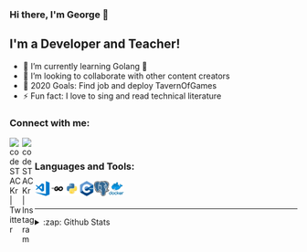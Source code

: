 ### Hi there, I'm George 👋

## I'm a Developer and Teacher!

- 🌱 I’m currently learning Golang 🤣
- 👯 I’m looking to collaborate with other content creators
- 🥅 2020 Goals: Find job and deploy TavernOfGames
- ⚡ Fun fact: I love to sing and read technical literature


### Connect with me:

[<img align="left" alt="codeSTACKr | Twitter" width="22px" src="https://cdn.jsdelivr.net/npm/simple-icons@v3/icons/twitter.svg" />][twitter]
[<img align="left" alt="codeSTACKr | Instagram" width="22px" src="https://cdn.jsdelivr.net/npm/simple-icons@v3/icons/instagram.svg" />][instagram]

<br />

### Languages and Tools:

[<img align="left" alt="Visual Studio Code" width="26px" src="https://raw.githubusercontent.com/github/explore/80688e429a7d4ef2fca1e82350fe8e3517d3494d/topics/visual-studio-code/visual-studio-code.png" />][visual_studio_code]
[<img align="left" alt="Go" width="26px" src="https://raw.githubusercontent.com/github/explore/80688e429a7d4ef2fca1e82350fe8e3517d3494d/topics/go/go.png" />][go]
[<img align="left" alt="Python" width="26px" src="https://raw.githubusercontent.com/github/explore/80688e429a7d4ef2fca1e82350fe8e3517d3494d/topics/python/python.png" />][python]
[<img align="left" alt="C++" width="26px" src="https://raw.githubusercontent.com/github/explore/80688e429a7d4ef2fca1e82350fe8e3517d3494d/topics/cpp/cpp.png" />][cpp]
[<img align="left" alt="PostgreSQL" width="26px" src="https://raw.githubusercontent.com/github/explore/80688e429a7d4ef2fca1e82350fe8e3517d3494d/topics/postgresql/postgresql.png" />][postgresql]
[<img align="left" alt="Docker" width="26px" src="https://raw.githubusercontent.com/github/explore/80688e429a7d4ef2fca1e82350fe8e3517d3494d/topics/docker/docker.png" />][docker]

<br />
<br />

---

<details>
  <summary>:zap: Github Stats</summary>

  <img align="left" alt="GShamian's Github Stats" src="https://github-readme-stats.gshamian.vercel.app/api?username=GShamian&show_icons=true&hide_border=true" />

</details>

[twitter]: https://twitter.com/GeorgeShamian
[youtube]: https://youtube.com/codeSTACKr
[instagram]: https://www.instagram.com/gosha.shamian
[visual_studio_code]: https://code.visualstudio.com
[go]: https://golang.org
[python]: https://www.python.org
[cpp]: https://en.cppreference.com
[docker]: https://www.docker.com
[postgresql]: https://www.postgresql.org